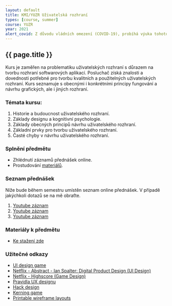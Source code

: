 ```yaml
---
layout: default
title: KMI/YUZR Uživatelská rozhraní
types: [course, summer]
course: YUZR
year: 2021
alert_covid: Z důvodu vládních omezení (COVID-19), probíhá výuka tohoto předmětu do odvolání online! Více informací níže.
---
```


## {{ page.title }}

Kurs je zaměřen na problematiku uživatelských rozhraní s důrazem na tvorbu rozhraní softwarových aplikací. Posluchač získá znalosti a dovednosti potřebné pro tvorbu kvalitních a použitelných uživatelských rozhraní. Kurs seznamuje s obecnými i konkrétními principy fungování a návrhu grafických, ale i jiných rozhraní. 

### Témata kursu:
1.	Historie a budoucnost uživatelského rozhraní. 
2.	Základy designu a kognitivní psychologie. 
3.	Základy obecných principů návrhu uživatelského rozhraní. 
4.	Základní prvky pro tvorbu uživatelského rozhraní. 
5.	Časté chyby v návrhu uživatelského rozhraní.

 ### Splnění předmětu
* Zhlédnutí záznamů přednášek online.
* Prostudování [materiálů](/teaching/skripta).

### Seznam přednášek
Níže bude během semestru umístěn seznam online přednášek. V případě jakýchkoli dotazů se na mě obraťte.

1. [Youtube záznam](https://youtu.be/GxwqltLjZyY)
2. [Youtube záznam](https://youtu.be/coWqDuQvxTg)
3. [Youtube záznam](https://youtu.be/BQ-x5I95wDI)

### Materiály k předmětu
* [Ke stažení zde](/teaching/skripta)

### Užitečné odkazy

* [UI design game](https://cantunsee.space)
* [Netflix - Abstract - Ian Spalter: Digital Product Design (UI Design)](https://www.netflix.com/watch/80237097?trackId=200257859)
* [Netflix - Highscore (Game Design)](https://www.netflix.com/watch/81058575?trackId=254794450)
* [Pravidla UX designu](https://lawsofux.com)
* [Hack design](https://hackdesign.org)
* [Kerning game](https://type.method.ac)
* [Printable wireframe layouts](https://sneakpeekit.com)

